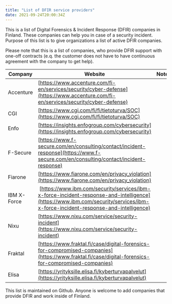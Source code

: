 ```yaml
---
title: "List of DFIR service providers"
date: 2021-09-24T20:00:34Z
---
```


This is a list of Digital Forensics & Incident Response (DFIR) companies in Finland. These companies can help you in case of a security incident. Purpose of this list is to give organizations a list of active DFIR companies. 

Please note that this is a list of companies, who provide DFIR support with one-off contracts (e.q. the customer does not have to have continuous agreement with the company to get help).

| Company | Website | Notes |
|---|---|---|
| Accenture | [https://www.accenture.com/fi-en/services/security/cyber-defense](https://www.accenture.com/fi-en/services/security/cyber-defense) |
| CGI |[https://www.cgi.com/fi/fi/tietoturva/SOC](https://www.cgi.com/fi/fi/tietoturva/SOC) |
| Enfo | [https://insights.enfogroup.com/cybersecurity](https://insights.enfogroup.com/cybersecurity)
| F-Secure | [https://www.f-secure.com/en/consulting/contact/incident-response](https://www.f-secure.com/en/consulting/contact/incident-response) |
| Fiarone | [https://www.fiarone.com/en/privacy_violation](https://www.fiarone.com/en/privacy_violation)
| IBM X-Force | [https://www.ibm.com/security/services/ibm-x-force-incident-response-and-intelligence](https://www.ibm.com/security/services/ibm-x-force-incident-response-and-intelligence)
| Nixu |[https://www.nixu.com/service/security-incident](https://www.nixu.com/service/security-incident) |
| Fraktal | [https://www.fraktal.fi/case/digital-forensics-for-compromised-companies](https://www.fraktal.fi/case/digital-forensics-for-compromised-companies) |
| Elisa | [https://yrityksille.elisa.fi/kyberturvapalvelut](https://yrityksille.elisa.fi/kyberturvapalvelut) |

This list is maintained on Github. Anyone is welcome to add companies that provide DFIR and work inside of Finland.
